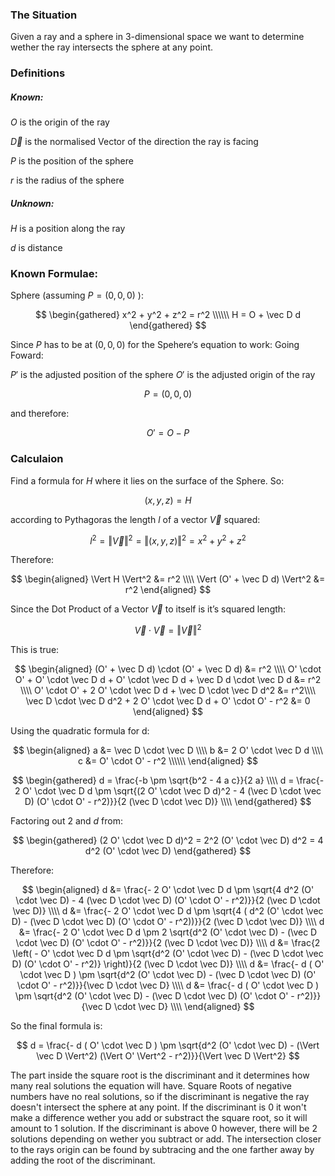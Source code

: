### The Situation
Given a ray and a sphere in 3-dimensional space we want to determine wether the ray intersects the sphere at any point.

### Definitions

##### Known:

$O$ is the origin of the ray

$\vec D$ is the normalised Vector of the direction the ray is facing

$P$ is the position of the sphere

$r$ is the radius of the sphere

##### Unknown:

$H$ is a position along the ray

$d$ is distance

### Known Formulae:

Sphere (assuming $P = (0, 0, 0)$ ):

$$
\begin{gathered}
x^2 + y^2 + z^2 = r^2 \\\\\\
H = O + \vec D d
\end{gathered}
$$

Since $P$ has to be at $(0, 0, 0)$ for the Spehere‘s equation to work:
Going Foward:

$P'$ is the adjusted position of the sphere
$O'$ is the adjusted origin of the ray

$$
P = (0,0,0)
$$

and therefore:

$$
O' = O - P
$$


### Calculaion

Find a formula for $H$ where it lies on the surface of the Sphere.
So:

$$
(x,y,z) = H
$$

according to Pythagoras the length $l$ of a vector $\vec V$ squared:

$$
l^2 = \Vert \vec V \Vert^2 = \Vert (x,y,z) \Vert^2 = x^2 + y^2 + z^2
$$

Therefore:

$$
\begin{aligned}
\Vert H \Vert^2 &= r^2 \\\\
\Vert (O' + \vec D d) \Vert^2 &= r^2
\end{aligned}
$$

Since the Dot Product of a Vector $\vec V$ to itself is it’s squared length:

$$
\vec V \cdot \vec V = \Vert \vec V \Vert^2
$$

This is true:

$$
\begin{aligned}
(O' + \vec D d) \cdot (O' + \vec D d) &= r^2 \\\\
O' \cdot O' + O' \cdot \vec D d + O' \cdot \vec D d + \vec D d \cdot \vec D d &= r^2 \\\\
O' \cdot O' + 2 O' \cdot \vec D d + \vec D \cdot \vec D d^2 &= r^2\\\\
\vec D \cdot \vec D d^2 + 2 O' \cdot \vec D d + O' \cdot O' - r^2 &= 0
\end{aligned}
$$

Using the quadratic formula for d:

$$
\begin{aligned}
a &= \vec D \cdot \vec D \\\\
b &= 2 O' \cdot \vec D d \\\\
c &= O' \cdot O' - r^2 \\\\\\
\end{aligned}
$$

$$
\begin{gathered}
d = \frac{-b \pm \sqrt{b^2 - 4 a c}}{2 a} \\\\
d = \frac{- 2 O' \cdot \vec D d \pm \sqrt{(2 O' \cdot \vec D d)^2 - 4 (\vec D \cdot \vec D) (O' \cdot O' - r^2)}}{2 (\vec D \cdot \vec D)} \\\\
\end{gathered}
$$

Factoring out $2$ and $d$ from:

$$
\begin{gathered}
(2 O' \cdot \vec D d)^2 = 2^2 (O' \cdot \vec D) d^2 = 4 d^2 (O' \cdot \vec D)
\end{gathered}
$$

Therefore:

$$
\begin{aligned}
d &= \frac{- 2 O' \cdot \vec D d \pm \sqrt{4 d^2 (O' \cdot \vec D) - 4 (\vec D \cdot \vec D) (O' \cdot O' - r^2)}}{2 (\vec D \cdot \vec D)} \\\\
d &= \frac{- 2 O' \cdot \vec D d \pm \sqrt{4 ( d^2 (O' \cdot \vec D) - (\vec D \cdot \vec D) (O' \cdot O' - r^2))}}{2 (\vec D \cdot \vec D)} \\\\
d &= \frac{- 2 O' \cdot \vec D d \pm 2 \sqrt{d^2 (O' \cdot \vec D) - (\vec D \cdot \vec D) (O' \cdot O' - r^2)}}{2 (\vec D \cdot \vec D)} \\\\
d &= \frac{2 \left( - O' \cdot \vec D d \pm \sqrt{d^2 (O' \cdot \vec D) - (\vec D \cdot \vec D) (O' \cdot O' - r^2)} \right)}{2 (\vec D \cdot \vec D)} \\\\
d &= \frac{- d ( O' \cdot \vec D ) \pm \sqrt{d^2 (O' \cdot \vec D) - (\vec D \cdot \vec D) (O' \cdot O' - r^2)}}{\vec D \cdot \vec D} \\\\
d &= \frac{- d ( O' \cdot \vec D ) \pm \sqrt{d^2 (O' \cdot \vec D) - (\vec D \cdot \vec D) (O' \cdot O' - r^2)}}{\vec D \cdot \vec D} \\\\
\end{aligned}
$$

So the final formula is:

$$
d = \frac{- d ( O' \cdot \vec D ) \pm \sqrt{d^2 (O' \cdot \vec D) - (\Vert \vec D \Vert^2) (\Vert O' \Vert^2 - r^2)}}{\Vert \vec D \Vert^2}
$$

The part inside the square root is the discriminant and it determines how many real solutions the equation will have. Square Roots of negative numbers have no real solutions, so if the discriminant is negative the ray doesn't intersect the sphere at any point. If the discriminant is 0 it won't make a difference wether you add or substract the square root, so it will amount to 1 solution. If the discriminant is above 0 however, there will be 2 solutions depending on wether you subtract or add. The intersection closer to the rays origin can be found by subtracing and the one farther away by adding the root of the discriminant.
